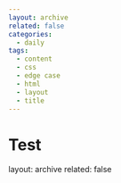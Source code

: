 ```yaml
---
layout: archive
related: false
categories:
  - daily
tags:
  - content
  - css
  - edge case
  - html
  - layout
  - title
---
```


# Test 

layout: archive
related: false

